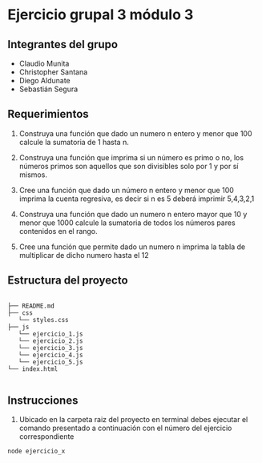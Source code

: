 # Ejercicio grupal 3 módulo 3

## Integrantes del grupo

- Claudio Munita
- Christopher Santana
- Diego Aldunate
- Sebastián Segura

## Requerimientos

1. Construya una función que dado un numero n entero y menor que 100 calcule la sumatoria de 1
   hasta n.

2. Construya una función que imprima si un número es primo o no, los números primos son
   aquellos que son divisibles solo por 1 y por sí mismos.

3. Cree una función que dado un número n entero y menor que 100 imprima la cuenta regresiva,
   es decir si n es 5 deberá imprimir 5,4,3,2,1

4. Construya una función que dado un numero n entero mayor que 10 y menor que 1000 calcule
   la sumatoria de todos los números pares contenidos en el rango.
   
5. Cree una función que permite dado un numero n imprima la tabla de multiplicar de dicho
   numero hasta el 12

## Estructura del proyecto

```

├── README.md
├── css
   └── styles.css
├── js
   └── ejercicio_1.js
   └── ejercicio_2.js
   └── ejercicio_3.js
   └── ejercicio_4.js
   └── ejercicio_5.js
└── index.html


```

## Instrucciones

1. Ubicado en la carpeta raiz del proyecto en terminal debes ejecutar el comando presentado a continuación con el número del ejercicio correspondiente

```bash
node ejercicio_x
```
